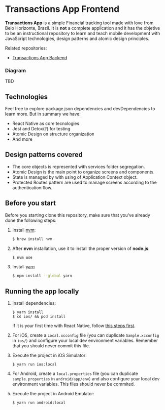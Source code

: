 # Transactions App Frontend

**Transactions App** is a simple Financial tracking tool made with love from Belo Horizonte, Brazil. It is **not** a complete application and it has the objetive to be an instructional repository to learn and teach mobile development with JavaScript technologies, design patterns and atomic design principles.

Related repositories:

- [Transactions App Backend](https://github.com/renattomartins/transactions-app-backend)

### Diagram
TBD

## Technologies

Feel free to explore package.json dependencies and devDependencies to learn more. But in summary we have:

- React Native as core tecnologies
- Jest and Detox(?) for testing
- Atomic Design on structure organization
- And more

## Design patterns covered

- The core objects is represented with services folder segregation.
- Atomic Design is the main point to organize screens and components.
- State is managed by with using of Application Context object.
- Protected Routes pattern are used to manage screens according to the authentication flow.

## Before you start
Before you starting clone this repository, make sure that you've already done the following steps:

1. Install [nvm](https://github.com/nvm-sh/nvm):

   ```bash
   $ brew install nvm
   ```

2. After **nvm** installation, use it to install the proper version of **node.js**:

   ```bash
   $ nvm use
   ```

3. Install [yarn](https://classic.yarnpkg.com/lang/en/docs/install/#mac-stable)

   ```bash
   $ npm install --global yarn
   ```

## Running the app locally

1. Install dependencies:

   ```
   $ yarn install
   $ cd ios/ && pod install
   ```

   If it is your first time with React Native, follow [this steps first](https://reactnative.dev/docs/set-up-your-environment).

2. For iOS, create a `Local.xcconfig` file (you can duplicate `Sample.xcconfig` in `ios/`) and configure your local dev environment variables. Remember that you should never commit this file.

3. Execute the project in iOS Simulator:

   ```
   $ yarn run ios:local
   ```

4. For Android, create a `local.properties` file (you can duplicate `sample.properties` in `android/app/env`) and also configure your local dev environment variables. This files should never be commited.

5. Execute the project in Android Emulator:

   ```
   $ yarn run android:local
   ```
